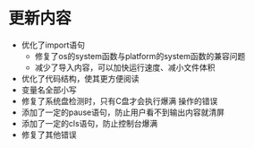 # 更新内容

- 优化了import语句
  - 修复了os的system函数与platform的system函数的兼容问题
  - 减少了导入内容，可以加快运行速度、减小文件体积
- 优化了代码结构，使其更方便阅读
- 变量名全部小写
- 修复了系统盘检测时，只有C盘才会执行爆满
  操作的错误
- 添加了一定的pause语句，防止用户看不到输出内容就清屏
- 添加了一定的cls语句，防止控制台爆满
- 修复了其他错误